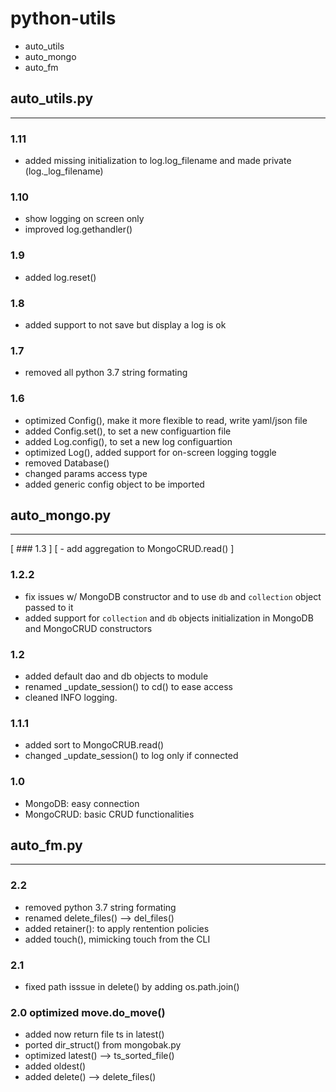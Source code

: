 # python-utils
- auto_utils
- auto_mongo
- auto_fm


## auto_utils.py
---

### 1.11
- added missing initialization to log.log_filename and made private (log._log_filename)

### 1.10
- show logging on screen only
- improved log.gethandler()

### 1.9
- added log.reset()

### 1.8
- added support to not save but display a log is ok

### 1.7 
- removed all python 3.7 string formating

### 1.6 
- optimized Config(), make it more flexible to read, write yaml/json file
- added Config.set(), to set a new configuartion file
- added Log.config(), to set a new log configuartion
- optimized Log(), added support for on-screen logging toggle
- removed Database()
- changed params access type
- added generic config object to be imported


## auto_mongo.py 
---

[ ### 1.3 ]
[ - add aggregation to MongoCRUD.read() ]


### 1.2.2
- fix issues w/ MongoDB constructor and to use `db` and `collection` object passed to it
- added support for `collection` and `db` objects initialization in MongoDB and MongoCRUD constructors


### 1.2
- added default dao and db objects to module
- renamed _update_session() to cd() to ease access
- cleaned INFO logging.

### 1.1.1
- added sort to MongoCRUB.read()
- changed _update_session() to log only if connected

### 1.0 
- MongoDB: easy connection
- MongoCRUD: basic CRUD functionalities


## auto_fm.py
---

### 2.2 
- removed python 3.7 string formating
- renamed delete_files() --> del_files()
- added retainer(): to apply rentention policies
- added touch(), mimicking touch from the CLI

### 2.1 
- fixed path isssue in delete() by adding os.path.join()

### 2.0 optimized move.do_move()
- added now return file ts in latest()
- ported dir_struct() from mongobak.py
- optimized latest() --> ts_sorted_file()
- added oldest()
- added delete() --> delete_files()

